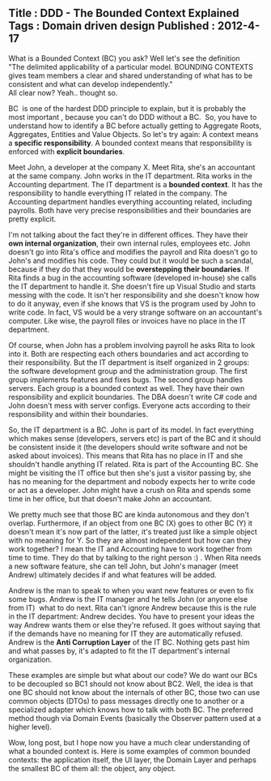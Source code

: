 Title : DDD - The Bounded Context Explained
Tags : Domain driven design
Published : 2012-4-17
---

What is a Bounded Context (BC) you ask? Well let's see the definition  
"The delimited applicability of a particular model. BOUNDING CONTEXTS gives team members a clear and shared understanding of what has to be consistent and what can develop independently."  
All clear now? Yeah.. thought so.

 BC  is one of the hardest DDD principle to explain, but it is probably the most important , because you can't do DDD without a BC.  So, you have to understand how to identify a BC before actually getting to Aggregate Roots, Aggregates, Entities and Value Objects. So let's try again: A context means a **specific responsibility**. A bounded context means that responsibility is enforced with **explicit boundaries**.

 Meet John, a developer at the company X. Meet Rita, she's an accountant at the same company. John works in the IT department. Rita works in the Accounting department. The IT department is a **bounded context**. It has the responsibility to handle everything IT related in the company. The Accounting department handles everything accounting related, including payrolls. Both have very precise responsibilities and their boundaries are pretty explicit.

 I'm not talking about the fact they're in different offices. They have their **own internal organization**, their own internal rules, employees etc. John doesn't go into Rita's office and modifies the payroll and Rita doesn't go to John's and modifies his code. They could but it would be such a scandal, because if they do that they would be **overstepping their boundaries**. If Rita finds a bug in the accounting software (developed in-house) she calls the IT department to handle it. She doesn't fire up Visual Studio and starts messing with the code. It isn't her responsibility and she doesn't know how to do it anyway, even if she knows that VS is the program used by John to write code. In fact, VS would be a very strange software on an accountant's computer. Like wise, the payroll files or invoices have no place in the IT department.

 Of course, when John has a problem involving payroll he asks Rita to look into it. Both are respecting each others boundaries and act according to their responsibility. But the IT department is itself organized in 2 groups:  the software development group and the administration group. The first group implements features and fixes bugs. The second group handles servers. Each group is a bounded context as well. They have their own responsibility and explicit boundaries. The DBA doesn't write C# code and John doesn't mess with server configs. Everyone acts according to their responsibility and within their boundaries.

 So, the IT department is a BC. John is part of its model. In fact everything which makes sense (developers, servers etc) is part of the BC and it should be consistent inside it (the developers should write software and not be asked about invoices). This means that Rita has no place in IT and she shouldn't handle anything IT related. Rita is part of the Accounting BC. She might be visiting the IT office but then she's just a visitor passing by, she has no meaning for the department and nobody expects her to write code or act as a developer. John might have a crush on Rita and spends some time in her office, but that doesn't make John an accountant.

 We pretty much see that those BC are kinda autonomous and they don't overlap. Furthermore, if an object from one BC (X) goes to other BC (Y) it doesn't mean it's now part of the latter, it's treated just like a simple object with no meaning for Y. So they are almost independent but how can they work together? I mean the IT and Accounting have to work together from time to time. They do that by talking to the right person :) . When Rita needs a new software feature, she can tell John, but John's manager (meet Andrew) ultimately decides if and what features will be added.

 Andrew is the man to speak to when you want new features or even to fix some bugs. Andrew is the IT manager and he tells John (or anyone else from IT)  what to do next. Rita can't ignore Andrew because this is the rule in the IT department: Andrew decides. You have to present your ideas the way Andrew wants them or else they're refused. It goes without saying that if the demands have no meaning for IT they are automatically refused. Andrew is the **Anti Corruption Layer** of the IT BC. Nothing gets past him and what passes by, it's adapted to fit the IT department's internal organization.

 These examples are simple but what about our code? We do want our BCs to be decoupled so BC1 should not know about BC2. Well, the idea is that one BC should not know about the internals of other BC, those two can use common objects (DTOs) to pass messages directly one to another or a specialized adapter which knows how to talk with both BC. The preferred method though via Domain Events (basically the Observer pattern used at a higher level).

 Wow, long post, but I hope now you have a much clear understanding of what a bounded context is. Here is some examples of common bounded contexts: the application itself, the UI layer, the Domain Layer and perhaps the smallest BC of them all: the object, any object.